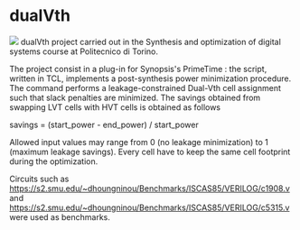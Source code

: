 # dualVth
![](https://img.shields.io/badge/Development-Stopped-red)
 dualVth project carried out in the Synthesis and optimization of digital systems course at Politecnico di Torino.

 The project consist in a plug-in for Synopsis's PrimeTime : the script, written in TCL, implements a post-synthesis power minimization procedure. The command performs
 a leakage-constrained Dual-Vth cell assignment such that slack penalties are minimized. The savings obtained from swapping LVT cells with HVT cells is obtained as follows

 savings = (start_power - end_power) / start_power

Allowed input values may range from 0 (no leakage minimization) to 1 (maximum leakage savings). Every cell have to keep the same cell footprint during the optimization.

Circuits such as https://s2.smu.edu/~dhoungninou/Benchmarks/ISCAS85/VERILOG/c1908.v and https://s2.smu.edu/~dhoungninou/Benchmarks/ISCAS85/VERILOG/c5315.v were used as benchmarks.
